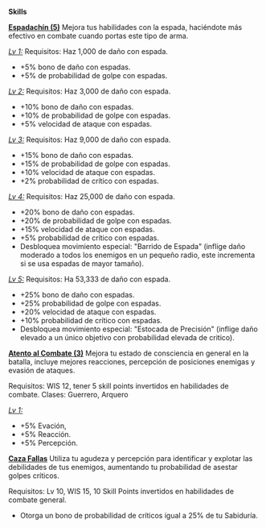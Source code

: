 **Skills**

**<u>Espadachín (5)</u>**
Mejora tus habilidades con la espada, haciéndote más efectivo en combate cuando portas este tipo de arma.

<u>*Lv 1:*</u>
Requisitos: Haz 1,000 de daño con espada.

- +5% bono de daño con espadas.
- +5% de probabilidad de golpe con espadas.

<u>*Lv 2:*</u>
Requisitos: Haz 3,000 de daño con espada.

- +10% bono de daño con espadas.
- +10% de probabilidad de golpe con espadas.
- +5% velocidad de ataque con espadas.

<u>*Lv 3:*</u>
Requisitos: Haz 9,000 de daño con espada.

- +15% bono de daño con espadas.
- +15% de probabilidad de golpe con espadas.
- +10% velocidad de ataque con espadas.
- +2% probabilidad de crítico con espadas.

<u>*Lv 4:*</u>
Requisitos: Haz 25,000 de daño con espada.

- +20% bono de daño con espadas.
- +20% de probabilidad de golpe con espadas.
- +15% velocidad de ataque con espadas.
- +5% probabilidad de crítico con espadas.
- Desbloquea movimiento especial: "Barrido de Espada" (inflige daño moderado a todos los enemigos en un pequeño radio, este incrementa si se usa espadas de mayor tamaño).

<u>*Lv 5:*</u>
Requisitos: Ha 53,333 de daño con espada.

- +25% bono de daño con espadas.
- +25% probabilidad de golpe con espadas.
- +20% velocidad de ataque con espadas.
- +10% probabilidad de crítico con espadas.
- Desbloquea movimiento especial: "Estocada de Precisión" (inflige daño elevado a un único objetivo con probabilidad elevada de critico).

**<u>Atento al Combate (3)</u>**
Mejora tu estado de consciencia en general en la batalla, incluye mejores reacciones, percepción de posiciones enemigas y evasión de ataques.

Requisitos: WIS 12, tener 5 skill points invertidos en habilidades de combate.
Clases: Guerrero, Arquero

<u>*Lv 1:*</u>

- +5% Evación,
- +5% Reacción.
- +5% Percepción.

**<u>Caza Fallas</u>**
Utiliza tu agudeza y percepción para identificar y explotar las debilidades de tus enemigos, aumentando tu probabilidad de asestar golpes críticos.

Requisitos: Lv 10, WIS 15, 10 Skill Points invertidos en habilidades de combate general.

- Otorga un bono de probabilidad de críticos igual a 25% de tu Sabiduría.